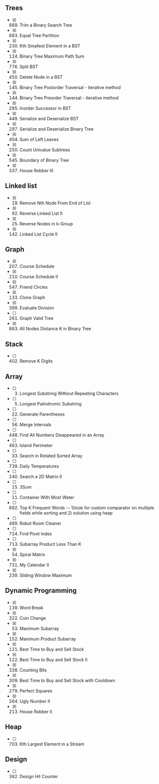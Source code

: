 ## Trees
- [x] 669. Trim a Binary Search Tree
- [x] 663. Equal Tree Partition
- [x] 230. Kth Smallest Element in a BST
- [x] 124. Binary Tree Maximum Path Sum
- [x] 776. Split BST
- [x] 450. Delete Node in a BST
- [x] 145. Binary Tree Postorder Traversal - iterative method
- [x] 144. Binary Tree Preorder Traversal - iterative method
- [x] 285. Inorder Successor in BST
- [x] 449. Serialize and Deserialize BST
- [x] 297. Serialize and Deserialize Binary Tree
- [x] 404. Sum of Left Leaves
- [x] 250. Count Univalue Subtrees
- [x] 545. Boundary of Binary Tree
- [x] 337. House Robber III

## Linked list
- [x] 19. Remove Nth Node From End of List
- [x] 92. Reverse Linked List II
- [x] 25. Reverse Nodes in k-Group
- [x] 142. Linked List Cycle II

## Graph
- [x] 207. Course Schedule
- [x] 210. Course Schedule II
- [x] 547. Friend Circles
- [x] 133. Clone Graph
- [x] 399. Evaluate Division
- [ ] 261. Graph Valid Tree
- [x] 863. All Nodes Distance K in Binary Tree

## Stack
- [ ] 402. Remove K Digits

## Array
- [ ] 3. Longest Substring Without Repeating Characters
- [ ] 5. Longest Palindromic Substring
- [ ] 22. Generate Parentheses
- [ ] 56. Merge Intervals
- [ ] 448. Find All Numbers Disappeared in an Array
- [ ] 463. Island Perimeter
- [ ] 33. Search in Rotated Sorted Array
- [ ] 739. Daily Temperatures
- [ ] 240. Search a 2D Matrix II
- [ ] 15. 3Sum
- [ ] 11. Container With Most Water
- [ ] 692. Top K Frequent Words  -- 1)look for custom comparator on multiple fields while sorting and 2) solution using heap
- [ ] 489. Robot Room Cleaner
- [ ] 724. Find Pivot Index
- [ ] 713. Subarray Product Less Than K
- [x] 54. Spiral Matrix
- [x] 731. My Calendar II
- [x] 239. Sliding Window Maximum

## Dynamic Programming
- [x] 139. Word Break
- [x] 322. Coin Change
- [x] 53. Maximum Subarray
- [x] 152. Maximum Product Subarray
- [x] 121. Best Time to Buy and Sell Stock
- [x] 122. Best Time to Buy and Sell Stock II
- [x] 338. Counting Bits
- [x] 309. Best Time to Buy and Sell Stock with Cooldown
- [x] 279. Perfect Squares
- [x] 264. Ugly Number II
- [x] 213. House Robber II

## Heap
- [ ] 703. Kth Largest Element in a Stream

## Design
- [ ] 362. Design Hit Counter
